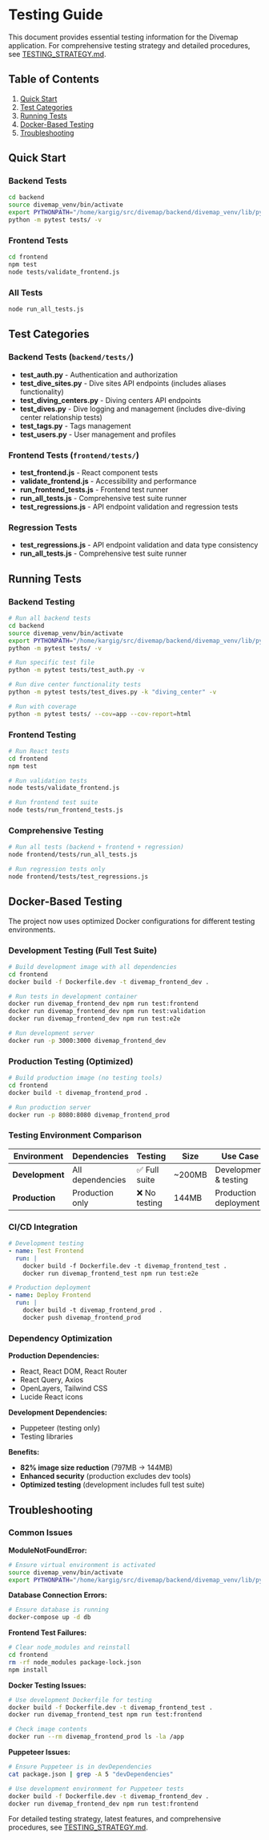 # Testing Guide

This document provides essential testing information for the Divemap application. For comprehensive testing strategy and detailed procedures, see [TESTING_STRATEGY.md](../TESTING_STRATEGY.md).

## Table of Contents

1. [Quick Start](#quick-start)
2. [Test Categories](#test-categories)
3. [Running Tests](#running-tests)
4. [Docker-Based Testing](#docker-based-testing)
5. [Troubleshooting](#troubleshooting)

## Quick Start

### Backend Tests
```bash
cd backend
source divemap_venv/bin/activate
export PYTHONPATH="/home/kargig/src/divemap/backend/divemap_venv/lib/python3.11/site-packages:$PYTHONPATH"
python -m pytest tests/ -v
```

### Frontend Tests
```bash
cd frontend
npm test
node tests/validate_frontend.js
```

### All Tests
```bash
node run_all_tests.js
```

## Test Categories

### Backend Tests (`backend/tests/`)
- **test_auth.py** - Authentication and authorization
- **test_dive_sites.py** - Dive sites API endpoints (includes aliases functionality)
- **test_diving_centers.py** - Diving centers API endpoints
- **test_dives.py** - Dive logging and management (includes dive-diving center relationship tests)
- **test_tags.py** - Tags management
- **test_users.py** - User management and profiles

### Frontend Tests (`frontend/tests/`)
- **test_frontend.js** - React component tests
- **validate_frontend.js** - Accessibility and performance
- **run_frontend_tests.js** - Frontend test runner
- **run_all_tests.js** - Comprehensive test suite runner
- **test_regressions.js** - API endpoint validation and regression tests

### Regression Tests
- **test_regressions.js** - API endpoint validation and data type consistency
- **run_all_tests.js** - Comprehensive test suite runner

## Running Tests

### Backend Testing
```bash
# Run all backend tests
cd backend
source divemap_venv/bin/activate
export PYTHONPATH="/home/kargig/src/divemap/backend/divemap_venv/lib/python3.11/site-packages:$PYTHONPATH"
python -m pytest tests/ -v

# Run specific test file
python -m pytest tests/test_auth.py -v

# Run dive center functionality tests
python -m pytest tests/test_dives.py -k "diving_center" -v

# Run with coverage
python -m pytest tests/ --cov=app --cov-report=html
```

### Frontend Testing
```bash
# Run React tests
cd frontend
npm test

# Run validation tests
node tests/validate_frontend.js

# Run frontend test suite
node tests/run_frontend_tests.js
```

### Comprehensive Testing
```bash
# Run all tests (backend + frontend + regression)
node frontend/tests/run_all_tests.js

# Run regression tests only
node frontend/tests/test_regressions.js
```

## Docker-Based Testing

The project now uses optimized Docker configurations for different testing environments.

### Development Testing (Full Test Suite)
```bash
# Build development image with all dependencies
cd frontend
docker build -f Dockerfile.dev -t divemap_frontend_dev .

# Run tests in development container
docker run divemap_frontend_dev npm run test:frontend
docker run divemap_frontend_dev npm run test:validation
docker run divemap_frontend_dev npm run test:e2e

# Run development server
docker run -p 3000:3000 divemap_frontend_dev
```

### Production Testing (Optimized)
```bash
# Build production image (no testing tools)
cd frontend
docker build -t divemap_frontend_prod .

# Run production server
docker run -p 8080:8080 divemap_frontend_prod
```

### Testing Environment Comparison

| Environment | Dependencies | Testing | Size | Use Case |
|-------------|--------------|---------|------|----------|
| **Development** | All dependencies | ✅ Full suite | ~200MB | Development & testing |
| **Production** | Production only | ❌ No testing | 144MB | Production deployment |

### CI/CD Integration
```yaml
# Development testing
- name: Test Frontend
  run: |
    docker build -f Dockerfile.dev -t divemap_frontend_test .
    docker run divemap_frontend_test npm run test:e2e

# Production deployment
- name: Deploy Frontend
  run: |
    docker build -t divemap_frontend_prod .
    docker push divemap_frontend_prod
```

### Dependency Optimization

**Production Dependencies:**
- React, React DOM, React Router
- React Query, Axios
- OpenLayers, Tailwind CSS
- Lucide React icons

**Development Dependencies:**
- Puppeteer (testing only)
- Testing libraries

**Benefits:**
- **82% image size reduction** (797MB → 144MB)
- **Enhanced security** (production excludes dev tools)
- **Optimized testing** (development includes full test suite)

## Troubleshooting

### Common Issues

**ModuleNotFoundError:**
```bash
# Ensure virtual environment is activated
source divemap_venv/bin/activate
export PYTHONPATH="/home/kargig/src/divemap/backend/divemap_venv/lib/python3.11/site-packages:$PYTHONPATH"
```

**Database Connection Errors:**
```bash
# Ensure database is running
docker-compose up -d db
```

**Frontend Test Failures:**
```bash
# Clear node_modules and reinstall
cd frontend
rm -rf node_modules package-lock.json
npm install
```

**Docker Testing Issues:**
```bash
# Use development Dockerfile for testing
docker build -f Dockerfile.dev -t divemap_frontend_test .
docker run divemap_frontend_test npm run test:frontend

# Check image contents
docker run --rm divemap_frontend_prod ls -la /app
```

**Puppeteer Issues:**
```bash
# Ensure Puppeteer is in devDependencies
cat package.json | grep -A 5 "devDependencies"

# Use development environment for Puppeteer tests
docker build -f Dockerfile.dev -t divemap_frontend_dev .
docker run divemap_frontend_dev npm run test:frontend
```

For detailed testing strategy, latest features, and comprehensive procedures, see [TESTING_STRATEGY.md](../TESTING_STRATEGY.md). 